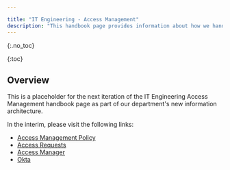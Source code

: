 ```yaml
---

title: "IT Engineering - Access Management"
description: "This handbook page provides information about how we handle access management in the IT Engineering sub-department."
---
```



{:.no_toc}


{:toc}

## Overview

This is a placeholder for the next iteration of the IT Engineering Access Management handbook page as part of our department's new information architecture.

In the interim, please visit the following links:
- [Access Management Policy](/handbook/security/access-management-policy.html)
- [Access Requests](https://gitlab.com/gitlab-com/team-member-epics/access-requests/-/issues)
- [Access Manager](/handbook/it/access-manager)
- [Okta](/handbook/business-technology/okta)
